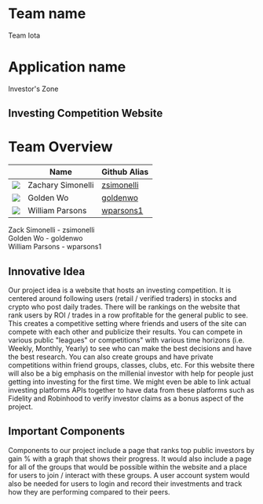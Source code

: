 # Team name
Team Iota

# Application name
Investor's Zone

## Investing Competition Website

# Team Overview
|                                                | Name              | Github Alias                                |
|------------------------------------------------|-------------------|---------------------------------------------|
| ![](https://github.com/zsimonelli.png?size=40) | Zachary Simonelli | [zsimonelli](https://github.com/zsimonelli) |
| ![](https://github.com/goldenwo.png?size=40)   | Golden Wo         | [goldenwo](https://github.com/goldenwo)     |
| ![](https://github.com/wparsons1.png?size=40)  | William Parsons   | [wparsons1](https://github.com/wparsons1)   |

Zack Simonelli - zsimonelli  
Golden Wo - goldenwo  
William Parsons - wparsons1
## Innovative Idea
Our project idea is a website that hosts an investing competition. It is centered around following users (retail / verified traders) in stocks and crypto who post daily trades. There will be rankings on the website that rank users by ROI / trades in a row profitable for the general public to see. This creates a competitive setting where friends and users of the site can compete with each other and publicize their results. You can compete in various public "leagues" or competitions" with various time horizons (i.e. Weekly, Monthly, Yearly) to see who can make the best decisions and have the best research. You can also create groups and have private competitions within friend groups, classes, clubs, etc. For this website there will also be a big emphasis on the millenial investor with help for people just getting into investing for the first time. We might even be able to link actual investing platforms APIs together to have data from these platforms such as Fidelity and Robinhood to verify investor claims as a bonus aspect of the project.
## Important Components
Components to our project include a page that ranks top public investors by gain % with a graph that shows their progress. It would also include a page for all of the groups that would be possible within the website and a place for users to join / interact with these groups. A user account system would also be needed for users to login and record their investments and track how they are performing compared to their peers. 
